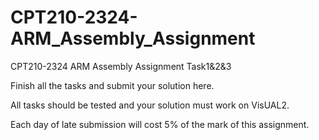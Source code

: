 # CPT210-2324-ARM_Assembly_Assignment
CPT210-2324 ARM Assembly Assignment Task1&amp;2&amp;3

Finish all the tasks and submit your solution here.

All tasks should be tested and your solution must work on VisUAL2.

Each day of late submission will cost 5% of the mark of this assignment.
